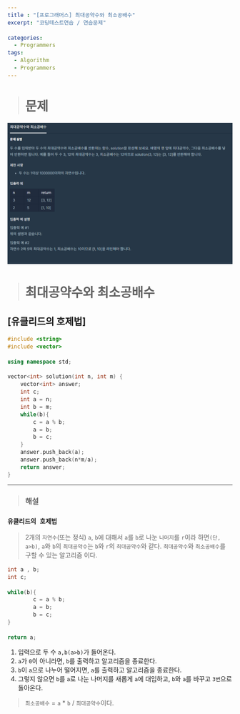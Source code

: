 ```yaml
---
title : "[프로그래머스] 최대공약수와 최소공배수"
excerpt: "코딩테스트연습 / 연습문제"

categories:
  - Programmers
tags:
  - Algorithm
  - Programmers
---
```

># __문제__
![문제](../../../assets/images/kit7.PNG)

># __최대공약수와 최소공배수__

## __[유클리드의 호제법]__

```cpp
#include <string>
#include <vector>

using namespace std;

vector<int> solution(int n, int m) {
    vector<int> answer;
    int c;
    int a = n;
    int b = m;
    while(b){
        c = a % b;
        a = b;
        b = c;
    }
    answer.push_back(a);
    answer.push_back(n*m/a);
    return answer;
}
```
* * *
> ### __해설__  

### __`유클리드의 호제법`__
> 2개의 `자연수`(또는 정식) `a`, `b`에 대해서 `a`를 `b`로 나눈 `나머지`를 `r`이라 하면`(단, a>b)`, `a`와 `b`의 `최대공약수`는 `b`와 `r`의 `최대공약수`와 같다. 
`최대공약수`와 `최소공배수`를 구할 수 있는 알고리즘 이다.
```cpp
int a , b;
int c;

while(b){
        c = a % b;
        a = b;
        b = c;
}

return a;
```
1. 입력으로 두 수  `a,b(a>b)`가 들어온다.
2. `a`가 `0`이 아니라면, `b`를 출력하고 알고리즘을 종료한다.
3. `b`이 `a`으로 나누어 떨어지면, `a`를 출력하고 알고리즘을 종료한다.
4. 그렇지 않으면 `b`를 `a`로 나눈 나머지를 새롭게 `a`에 대입하고, `b`와 `a`를 바꾸고 `3번`으로 돌아온다.

> `최소공배수` = `a` * `b` / `최대공약수`이다.


